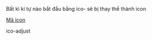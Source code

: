 
Bất kì kí tự nào bắt đầu bằng ico- sẽ bị thay thế thành icon 

[Mã icon](https://fontawesome.com/v5.15/icons?d=gallery&p=2&s=solid&m=free)

ico-adjust